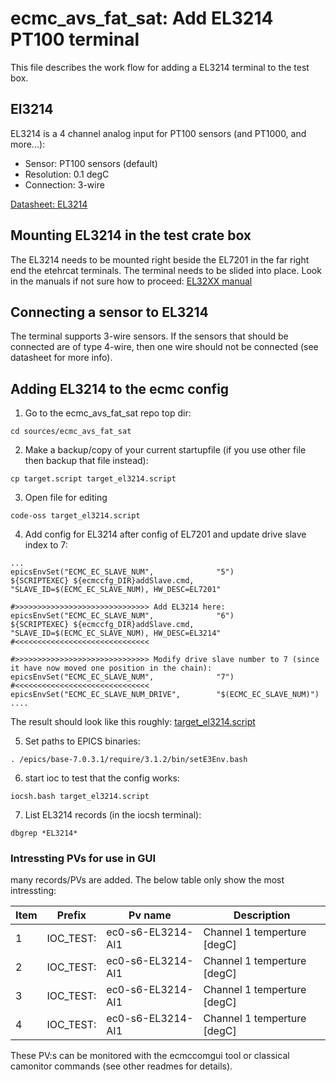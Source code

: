 # ecmc_avs_fat_sat: Add EL3214 PT100 terminal
This file describes the work flow for adding a EL3214 terminal to the test box.

## El3214
EL3214 is a 4 channel analog input for PT100 sensors (and PT1000, and more...):
* Sensor:  PT100 sensors (default)
* Resolution: 0.1 degC
* Connection: 3-wire

[Datasheet: EL3214](doc/crate/datasheets/EL3214.pdf)

## Mounting EL3214 in the test crate box
The EL3214 needs to be mounted right beside the EL7201 in the far right end the etehrcat terminals. The terminal needs to be slided into place. Look in the manuals if not sure how to proceed:
[EL32XX manual](https://download.beckhoff.com/download/document/io/ethercat-terminals/el32xxen.pdf)

## Connecting a sensor to EL3214
The terminal supports 3-wire sensors. If the sensors that should be connected are of type 4-wire, then one wire should not be connected (see datasheet for more info).

## Adding EL3214 to the ecmc config
1. Go to the ecmc_avs_fat_sat repo top dir:
```
cd sources/ecmc_avs_fat_sat
```
2. Make a backup/copy of your current startupfile (if you use other file then backup that file instead):
```
cp target.script target_el3214.script
```
3. Open file for editing
```
code-oss target_el3214.script
```
4. Add config for EL3214 after config of EL7201 and update drive slave index to 7:

```
...
epicsEnvSet("ECMC_EC_SLAVE_NUM",              "5")
${SCRIPTEXEC} ${ecmccfg_DIR}addSlave.cmd, "SLAVE_ID=$(ECMC_EC_SLAVE_NUM), HW_DESC=EL7201"

#>>>>>>>>>>>>>>>>>>>>>>>>>>>>>> Add EL3214 here:
epicsEnvSet("ECMC_EC_SLAVE_NUM",              "6")
${SCRIPTEXEC} ${ecmccfg_DIR}addSlave.cmd, "SLAVE_ID=$(ECMC_EC_SLAVE_NUM), HW_DESC=EL3214"
#<<<<<<<<<<<<<<<<<<<<<<<<<<<<<<

#>>>>>>>>>>>>>>>>>>>>>>>>>>>>>> Modify drive slave number to 7 (since it have now moved one position in the chain):
epicsEnvSet("ECMC_EC_SLAVE_NUM",              "7")
#<<<<<<<<<<<<<<<<<<<<<<<<<<<<<<
epicsEnvSet("ECMC_EC_SLAVE_NUM_DRIVE",        "$(ECMC_EC_SLAVE_NUM)")
....
```

The result should look like this roughly:
[target_el3214.script](target_el3214.script)

5. Set paths to EPICS binaries:
```
. /epics/base-7.0.3.1/require/3.1.2/bin/setE3Env.bash
```

6. start ioc to test that the config works:
```
iocsh.bash target_el3214.script
```

7. List EL3214 records (in the iocsh terminal):
```
dbgrep *EL3214*

```

### Intressting PVs for use in GUI

many records/PVs are added. The below table only show the most intressting:

Item | Prefix| Pv name | Description
--- | --- | --- | --- |
1 | IOC_TEST: | ec0-s6-EL3214-AI1  | Channel 1 temperture [degC]
2 | IOC_TEST: | ec0-s6-EL3214-AI1  | Channel 1 temperture [degC]
3 | IOC_TEST: | ec0-s6-EL3214-AI1  | Channel 1 temperture [degC]
4 | IOC_TEST: | ec0-s6-EL3214-AI1  | Channel 1 temperture [degC]

These PV:s can be monitored with the ecmccomgui tool or classical camonitor commands (see other readmes for details). 
